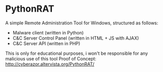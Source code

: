 # PythonRAT
A simple Remote Administration Tool for Windows, structured as follows:
- Malware client (written in Python)
- C&C Server Control Panel (written in HTML + JS with AJAX)
- C&C Server API (written in PHP)

This is only for educational purposes, i won't be responsible for any malicious use of this tool
Proof of Concept: http://cyberazor.altervista.org/PythonRAT/
